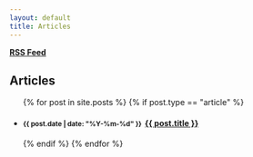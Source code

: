 ```yaml
---
layout: default
title: Articles
---
```


<p><a href="/feed.xml" title="Articles RSS"><strong>RSS Feed <i class="fa fa-rss"></i></strong></a></p>

## Articles

<div>
    <ul id="post-list">
        {% for post in site.posts %}
            {% if post.type == "article" %}
            <li id="post-list-item">
                <h4>
                <small>
                    {{ post.date | date: "%Y-%m-%d" }}&nbsp;
                </small>
                <a href="{{ post.url }}">{{ post.title }}</a>
                </h4>
            </li>
            {% endif %}
        {% endfor %}
    </ul>
</div>
